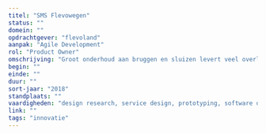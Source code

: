 ```yaml
---
titel: "SMS Flevowegen"
status: ""
domein: ""
opdrachtgever: "flevoland"
aanpak: "Agile Development"
rol: "Product Owner"
omschrijving: "Groot onderhoud aan bruggen en sluizen levert veel overlast voor omwonenden en bedrijven. Die moeten daardoor namelijk ver omrijden. Zij wilden graag via SMS op de hoogte gehouden worden van werkzaamheden en stremmingen."
begin: ""
einde: ""
duur: ""
sort-jaar: "2018"
standplaats: ""
vaardigheden: "design research, service design, prototyping, software development"
link: ""
tags: "innovatie"
---
```

